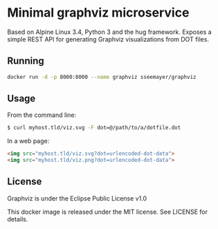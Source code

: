 # Minimal graphviz microservice

Based on Alpine Linux 3.4, Python 3 and the hug framework. Exposes a simple REST API for generating Graphviz visualizations from DOT files.

## Running

```bash
docker run -d -p 8000:8000 --name graphviz sseemayer/graphviz
```

## Usage

From the command line:
```bash
$ curl myhost.tld/viz.svg -F dot=@/path/to/a/dotfile.dot
```

In a web page:

```html
<img src="myhost.tld/viz.svg?dot=urlencoded-dot-data">
<img src="myhost.tld/viz.png?dot=urlencoded-dot-data">
```

## License
Graphviz is under the Eclipse Public License v1.0

This docker image is released under the MIT license.
See LICENSE for details.
